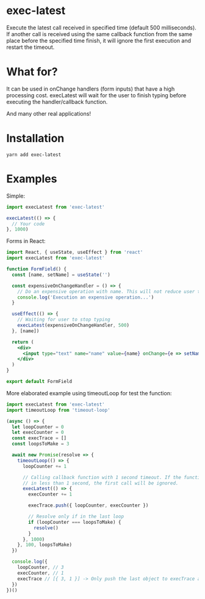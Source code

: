 # exec-latest
Execute the latest call received in specified time (default 500 milliseconds). If another call is received using the same callback function from the same place before the specified time finish, it will ignore the first execution and restart the timeout.


# What for?
It can be used in onChange handlers (form inputs) that have a high processing cost. execLatest will wait for the user to finish typing before executing the handler/callback function.

And many other real applications!


# Installation
```
yarn add exec-latest
```


# Examples

Simple:

```js
import execLatest from 'exec-latest'

execLatest(() => {
  // Your code
}, 1000)
```


Forms in React:

```jsx
import React, { useState, useEffect } from 'react'
import execLatest from 'exec-latest'

function FormField() {
  const [name, setName] = useState('')

  const expensiveOnChangeHandler = () => {
    // Do an expensive operation with name. This will not reduce user typing experience.
    console.log('Execution an expensive operation...')
  }

  useEffect(() => {
    // Waiting for user to stop typing
    execLatest(expensiveOnChangeHandler, 500)
  }, [name])

  return (
    <div>
      <input type="text" name="name" value={name} onChange={e => setName(e.target.value)} />
    </div>
  )
}

export default FormField
```


More elaborated example using timeoutLoop for test the function:

```js
import execLatest from 'exec-latest'
import timeoutLoop from 'timeout-loop'

(async () => {
  let loopCounter = 0
  let execCounter = 0
  const execTrace = []
  const loopsToMake = 3

  await new Promise(resolve => {
    timeoutLoop(() => {
      loopCounter += 1

      // Calling callback function with 1 second timeout. If the function is re-called (from the same place)
      // in less than 1 second, the first call will be ignored.
      execLatest(() => {
        execCounter += 1

        execTrace.push({ loopCounter, execCounter })

        // Resolve only if in the last loop
        if (loopCounter === loopsToMake) {
          resolve()
        }
      }, 1000)
    }, 100, loopsToMake)
  })

  console.log({
    loopCounter, // 3
    execCounter, // 1
    execTrace // [{ 3, 1 }] -> Only push the last object to execTrace array (means loop number 3 and is the 1st execution)
  })
})()
```
